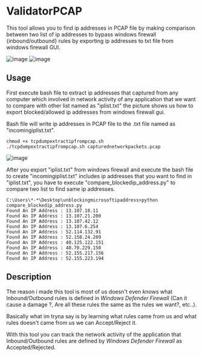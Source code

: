 # ValidatorPCAP
This tool allows you to find ip addresses in PCAP file by making comparison between two list of ip addresses to bypass windows firewall {inbound/outbound} rules by exporting ip addresses to txt file from windows firewall GUI.

![image](https://user-images.githubusercontent.com/33333043/112559965-2737e800-8de3-11eb-8231-6128f0718217.png)
![image](https://user-images.githubusercontent.com/33333043/112560059-6403df00-8de3-11eb-8e82-a8f4ffe6b45a.png)

## Usage

First execute bash file to extract ip addresses that captured from any computer which involved in network activity of any application that we want to compare with other list named as "iplist.txt" the picture shows us how to export blocked/allowed ip addresses from windows firewall gui.

Bash file will write ip addresses in PCAP file to the .txt file named as "incomingiplist.txt".
```
chmod +x tcpdumpextractipfrompcap.sh
./tcpdumpextractipfrompcap.sh capturednetworkpackets.pcap
```

![image](https://user-images.githubusercontent.com/33333043/112561615-a2e76400-8de6-11eb-8e56-db25dfd957b2.png)


After you export "iplist.txt" from windows firewall and execute the bash file to create "incomingiplist.txt" includes ip addresses that you want to find in "iplist.txt", you have to execute "compare_blockedip_address.py" to compare two list to find same ip addresses.

```
C:\Users\*-*\Desktop\unblockingmicrosoftipaddress>python compare_blockedip_address.py
Found An IP Address : 13.107.18.11
Found An IP Address : 13.107.21.200
Found An IP Address : 13.107.42.12
Found An IP Address : 13.107.6.254
Found An IP Address : 52.114.132.91
Found An IP Address : 52.158.24.209
Found An IP Address : 40.125.122.151
Found An IP Address : 40.70.229.150
Found An IP Address : 52.155.217.156
Found An IP Address : 52.155.223.194
```

## Description
The reason i made this tool is most of us doesn't even knows what Inbound/Outbound rules is defined in *Windows Defender Firewall* (Can it cause a damage ?, Are all these rules the same as the rules we want?, etc..).

Basically what im tryna say is by learning what rules came from us and what rules doesn't came from us we can Accept/Reject it.

With this tool you can track the network activity of the application that Inbound/Outbound rules are defined by *Windows Defender Firewall* as Accepted/Rejected.
